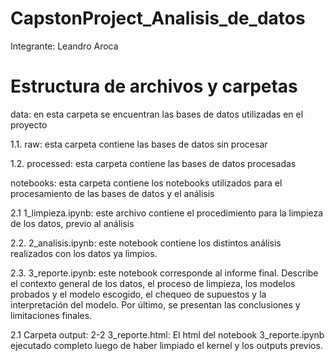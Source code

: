 # CapstonProject_Analisis_de_datos
Integrante: Leandro Aroca

# Estructura de archivos y carpetas

data: en esta carpeta se encuentran las bases de datos utilizadas en el proyecto

1.1. raw: esta carpeta contiene las bases de datos sin procesar

1.2. processed: esta carpeta contiene las bases de datos procesadas

notebooks: esta carpeta contiene los notebooks utilizados para el procesamiento de las bases de datos y el análisis

2.1 1_limpieza.ipynb: este archivo contiene el procedimiento para la limpieza de los datos, previo al análisis

2.2. 2_analisis.ipynb: este notebook contiene los distintos análisis realizados con los datos ya limpios.

2.3. 3_reporte.ipynb: este notebook corresponde al informe final. Describe el contexto general de los datos, el proceso de limpieza, los modelos probados y el modelo escogido, el chequeo de supuestos y la interpretación del modelo. Por último, se presentan las conclusiones y limitaciones finales.

2.1 Carpeta output:
2-2 3_reporte.html: El html del notebook 3_reporte.ipynb ejecutado completo luego de haber limpiado el kernel y los outputs previos.
